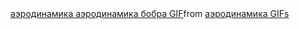 <div class="tenor-gif-embed" data-postid="6528244428216013405" data-share-method="host" data-aspect-ratio="1.61688" data-width="100%"><a href="https://tenor.com/view/%D0%B0%D1%8D%D1%80%D0%BE%D0%B4%D0%B8%D0%BD%D0%B0%D0%BC%D0%B8%D0%BA%D0%B0-%D0%B0%D1%8D%D1%80%D0%BE%D0%B4%D0%B8%D0%BD%D0%B0%D0%BC%D0%B8%D0%BA%D0%B0-%D0%B1%D0%BE%D0%B1%D1%80%D0%B0-%D0%B1%D0%BE%D0%B1%D0%B5%D1%80-%D0%BC%D0%B0%D1%82%D0%B5%D0%BC%D0%B0%D1%82%D0%B8%D0%BA%D0%B0-%D1%84%D0%B8%D0%B7%D0%B8%D0%BA%D0%B0-gif-6528244428216013405">аэродинамика аэродинамика бобра GIF</a>from <a href="https://tenor.com/search/%D0%B0%D1%8D%D1%80%D0%BE%D0%B4%D0%B8%D0%BD%D0%B0%D0%BC%D0%B8%D0%BA%D0%B0-gifs">аэродинамика GIFs</a></div> <script type="text/javascript" async src="https://tenor.com/embed.js"></script>
